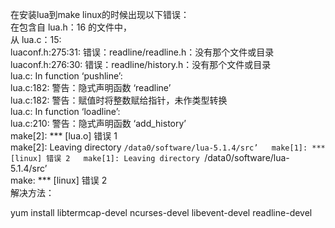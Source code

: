在安装lua到make linux的时候出现以下错误：  
在包含自 lua.h：16 的文件中，  
从 lua.c：15:  
luaconf.h:275:31: 错误：readline/readline.h：没有那个文件或目录  
luaconf.h:276:30: 错误：readline/history.h：没有那个文件或目录  
lua.c: In function ‘pushline’:  
lua.c:182: 警告：隐式声明函数 ‘readline’  
lua.c:182: 警告：赋值时将整数赋给指针，未作类型转换  
lua.c: In function ‘loadline’:  
lua.c:210: 警告：隐式声明函数 ‘add_history’  
make[2]: *** [lua.o] 错误 1  
make[2]: Leaving directory `/data0/software/lua-5.1.4/src’  
make[1]: *** [linux] 错误 2  
make[1]: Leaving directory `/data0/software/lua-5.1.4/src’     
make: *** [linux] 错误 2  
解决方法：  

yum install libtermcap-devel ncurses-devel libevent-devel readline-devel
